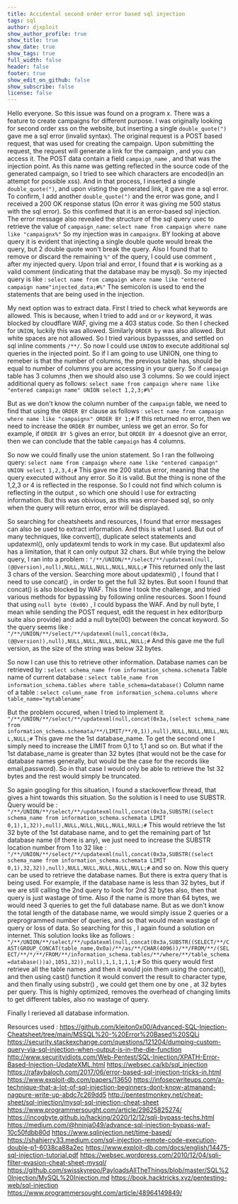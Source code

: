 ```yaml
---
title: Accidental second order error based sql injection
tags: sql
author: djxploit
show_author_profile: true
show_title: true
show_date: true
show_tags: true
full_width: false
header: false
footer: true
show_edit_on_github: false
show_subscribe: false
license: false
---
```


Hello everyone. 
So this issue was found on a program x. There was a feature to create campaigns for different purpose. 
I was originally looking for second order xss on the website, but inserting a single `double_quote(")` gave me a sql error (invalid syntax).
The original request is a POST based request, that was used for creating the campaign. Upon submitting the request, the request will generate a link for the
campaign , and you can access it. The POST data contain a field `campaign_name` , and that was the injection point. As this name was getting reflected in the
source code of the generated campaign, so I tried to see which characters are encoded(in an attempt for possible xss). And in that process, I inserted a single `double_quote(")`, and upon visting the generated link, it gave me a sql error. To confirm, I add another `double_quote(")` and the error was gone, and I received a 200 OK response status (On error it was giving me 500 status with the sql error). So this confimed that it is an error-based sql injection. The error message also revealed the structure of the sql query usec to retrieve the value of `campaign_name`:
```select name from campaign where name like "campaignx%"```
So my injection was in `campaignx`. BY looking at above query it is evident that injecting a single double quote would break the query, but 2 double quote won't break the query. Also I found that to remove or discard the remaining `%"` of the query, I could use comment , after my injected query. Upon trial and error, I found that `#` is working as a valid comment (indicating that the database may be mysql). So my injected query is like :
```select name from campaign where name like "entered campaign name"injected_data;#%"```
The semicolon is used to end the statements that are being used in the injection.

My next option was to extract data. First I tried to check what keywords are allowed. This is because, when I tried to add `and` or `or` keyword, it was blocked by
cloudflare WAF, giving me a 403 status code. So then I checked for `UNION`, luckily this was allowed. Similarly `ORDER by` was also allowed. But white spaces are
not allowed. So I tried various bypassses, and settled on sql inline comments `/**/`. So now I could use `UNION` to execute additional sql queries in the injected
point. So if I am going to use UNION, one thing to remeber is that the number of columns, the previous table has, should be equal to number of columns you are
accessing in your query. So if `campaign` table has 3 columns ,then we should also use 3 columns. So we could inject additional query as follows: 
```select name from campaign where name like "entered campaign name" UNION select 1,2,3;#%"```

But as we don't know the column number of the `campaign` table, we need to find that using the `ORDER BY` clause as follows :
```select name from campaign where name like "campaignx" ORDER BY 1;#```
If this returned no error, then we need to increase the `ORDER BY` number, unless we get an error. So for example, if `ORDER BY 5` gives an error, but `ORDER BY 4`
doesnot give an error, then we can conclude that the table `campaign` has 4 columns.

So now we could finally use the union statement. So I ran the follwoing query:
```select name from campaign where name like "entered campaign" UNION select 1,2,3,4;#```
This gave me 200 status error, meaning that the query executed without any error. So it is valid.
But the thing is none of the 1,2,3 or 4 is reflected in the response. So I could not find which column is reflecting in the output , so which one should I use for 
extracting information. But this was obivious, as this was error-based sql, so only when the query will return error, error will be displayed.

So searching for cheatsheets and resources, I found that error messages can also be used to extract information. And this is what I used. But out of many techniques, like convert(), duplicate select statements and updatexml(), only updatexml tends to work in my case. But updatexml also has a limitation, that it can only output 32 chars. But while trying the below query, I ran into a problem :
```"/**/UNION/**/select/**/updatexml(null,(@@version),null),NULL,NULL,NULL,NULL,NULL;#```
This returned only the last 3 chars of the version. 
Searching more about updatexml() , I found that I need to use concat() , in order to get the full 32 bytes. But soon I found that concat() is also blocked by WAF.
This time I took the challenge, and tried various methods for bypassing by following online resources. Soon I found that using `null byte (0x00)` , I could bypass the WAF. And by null byte, I mean while sending the POST request, edit the request in hex editor(burp suite also provide) and add a null byte(00) between the concat keyword. So the query seems like :
```"/**/UNION/**/select/**/updatexml(null,concat(0x3a,(@@version)),null),NULL,NULL,NULL,NULL,NULL;#```
And this gave me the full version, as the size of the string was below 32 bytes.

So now I can use this to retrieve other information. 
Database names can be retrieved by : `select schema_name from information_schema.schemata`
Table name of current database : `select table_name from information_schema.tables where table_schema=database()`
Column name of a table : `select column_name from information_schema.columns where table_name="mytablename"`

But the problem occured, when I tried to implement it.
```"/**/UNION/**/select/**/updatexml(null,concat(0x3a,(select schema_name from information_schema.schemata/**/LIMIT/**/0,1)),null),NULL,NULL,NULL,NULL,NULL;#```
This gave me the 1st database_name. To get the second one I simply need to increase the LIMIT from 0,1 to 1,1 and so on.
But what if the 1st database_name is greater than 32 bytes (that would not be the case for database names generally, but would be the case for the records like email,password). So in that case I would only be able to retrieve the 1st 32 bytes and the rest would simply be truncated.

So again googling for this situation, I found a stackoverflow thread, that gives a hint towards this situation. So the solution is I need to use SUBSTR.
Query would be : 
```"/**/UNION/**/select/**/updatexml(null,concat(0x3a,SUBSTR((select schema_name from information_schema.schemata LIMIT 0,1),1,32)),null),NULL,NULL,NULL,NULL,NULL;#```
This would retrieve the 1st 32 byte of the 1st database name, and to get the remaining part of 1st database name (if there is any), we just need to increase the SUBSTR location number from 1 to 32 like :
```"/**/UNION/**/select/**/updatexml(null,concat(0x3a,SUBSTR((select schema_name from information_schema.schemata LIMIT 0,1),32,32)),null),NULL,NULL,NULL,NULL,NULL;#```
and so on.
Now this query can be used to retrieve the database names. But there is extra query that is being used. For example, if the database name is less than 32 bytes, but if we are still calling the 2nd query to look for 2nd 32 bytes also, then that query is just wastage of time.
Also if the name is more than 64 bytes, we would need 3 queries to get the full database name. But as we don't know the total length of the database name, we would simply issue 2 queries or a preprogrammed number of queries, and so that would mean wastage of query or loss of data.
So searching for this , I again found a solution on internet. This solution looks like as follows :
```"/**/UNION/**/select/**/updatexml(null,concat(0x3a,SUBSTR((SELECT/**/CAST(GROUP_CONCAT(table_name,0x0a)/**/as/**/CHAR(4096))/**/FROM/**/(SELECT/**/*/**/FROM/**/information_schema.tables/**/where/**/table_schema=database())a),1051,32)),null),1,1,1,1,1;#```
So this query would first retrieve all the table names ,and then it would join them using the concat(), and then using cast() function it would convert the result to character type, and then finally using substr() , we could get them one by one , at 32 bytes per query.
This is highly optimized, removes the overhead of changing limits to get different tables, also no wastage of query.

Finally I rerieved all database information. 


Resources used :
https://github.com/kleiton0x00/Advanced-SQL-Injection-Cheatsheet/tree/main/MSSQL%20-%20Error%20Based%20SQLi
https://security.stackexchange.com/questions/121204/dumping-custom-query-via-sql-injection-when-output-is-in-the-die-function
http://www.securityidiots.com/Web-Pentest/SQL-Injection/XPATH-Error-Based-Injection-UpdateXML.html
https://websec.ca/kb/sql_injection
https://rafaybaloch.com/2017/06/error-based-sql-injection-tricks-in.html
https://www.exploit-db.com/papers/13650
https://infosecwriteups.com/a-technique-that-a-lot-of-sql-injection-beginners-dont-know-atmanand-nagpure-write-up-abdc7c269dd5
http://pentestmonkey.net/cheat-sheet/sql-injection/mysql-sql-injection-cheat-sheet
https://www.programmersought.com/article/29625825274/
https://incogbyte.github.io/hacking/2020/12/12/sqli-bypass-techs.html
https://medium.com/@hninja049/advance-sql-injection-bypass-waf-10c50fdbb80d
https://www.sqlinjection.net/time-based/
https://shahjerry33.medium.com/sql-injection-remote-code-execution-double-p1-6038ca88a2ec
https://www.exploit-db.com/docs/english/14475-sql-injection-tutorial.pdf
https://websec.wordpress.com/2010/12/04/sqli-filter-evasion-cheat-sheet-mysql/
https://github.com/swisskyrepo/PayloadsAllTheThings/blob/master/SQL%20Injection/MySQL%20Injection.md
https://book.hacktricks.xyz/pentesting-web/sql-injection
https://www.programmersought.com/article/48964149849/
